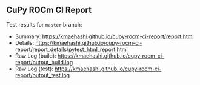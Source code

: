 CuPy ROCm CI Report
-------------------

Test results for `master` branch:
* Summary: https://kmaehashi.github.io/cupy-rocm-ci-report/report.html
* Details: https://kmaehashi.github.io/cupy-rocm-ci-report/report_details/pytest_html_report.html
* Raw Log (build): https://kmaehashi.github.io/cupy-rocm-ci-report/output_build.log
* Raw Log (test): https://kmaehashi.github.io/cupy-rocm-ci-report/output_test.log
